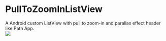 PullToZoomInListView
====================
A Android custom ListView with pull to zoom-in and parallax effect header like Path App.<br>
![](https://github.com/matrixxun/PullToZoomInListView/raw/master/art/pull-to-zoom.gif)
